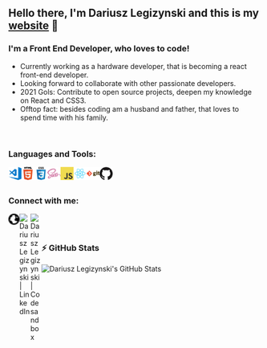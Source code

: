 ## Hello there, I'm Dariusz Legizynski and this is my [website] 👋

### I'm a Front End Developer, who loves to code!

-   Currently working as a hardware developer, that is becoming a react front-end developer.
-   Looking forward to collaborate with other passionate developers.
-   2021 Gols: Contribute to open source projects, deepen my knowledge on React and CSS3.
-   Offtop fact: besides coding am a husband and father, that loves to spend time with his family.

<br />

### Languages and Tools:

<img align="left" alt="Visual Studio Code" width="26px" src="https://raw.githubusercontent.com/github/explore/80688e429a7d4ef2fca1e82350fe8e3517d3494d/topics/visual-studio-code/visual-studio-code.png" />
<img align="left" alt="HTML5" width="26px" src="https://raw.githubusercontent.com/github/explore/80688e429a7d4ef2fca1e82350fe8e3517d3494d/topics/html/html.png" />
<img align="left" alt="CSS3" width="26px" src="https://raw.githubusercontent.com/github/explore/80688e429a7d4ef2fca1e82350fe8e3517d3494d/topics/css/css.png" />
<img align="left" alt="Sass" width="26px" src="https://raw.githubusercontent.com/github/explore/80688e429a7d4ef2fca1e82350fe8e3517d3494d/topics/sass/sass.png" />
<img align="left" alt="JavaScript" width="26px" src="https://raw.githubusercontent.com/github/explore/80688e429a7d4ef2fca1e82350fe8e3517d3494d/topics/javascript/javascript.png" />
<img align="left" alt="React" width="26px" src="https://raw.githubusercontent.com/github/explore/80688e429a7d4ef2fca1e82350fe8e3517d3494d/topics/react/react.png" />
<img align="left" alt="Git" width="26px" src="https://raw.githubusercontent.com/github/explore/80688e429a7d4ef2fca1e82350fe8e3517d3494d/topics/git/git.png" />
<img align="left" alt="GitHub" width="26px" src="https://raw.githubusercontent.com/github/explore/78df643247d429f6cc873026c0622819ad797942/topics/github/github.png" />

<br />

<br />

### Connect with me:

[<img align="left" alt="Dariusz Legizynski" width="22px" src="https://raw.githubusercontent.com/iconic/open-iconic/master/svg/globe.svg" />][website]
[<img align="left" alt="Dariusz Legizynski | LinkedIn" width="22px" src="https://cdn.jsdelivr.net/npm/simple-icons@v3/icons/linkedin.svg" />][linkedin]
[<img align="left" alt="Dariusz Legizynski | Codesandbox" width="22px" src="https://api.iconify.design/simple-icons:codesandbox.svg" />][codesandbox]

<br />

<br />

### <summary>:zap: GitHub Stats</summary>

  <img align="left" alt="Dariusz Legizynski's GitHub Stats" src="https://github-readme-stats.dariuszlegizynski.vercel.app/api?username=dariuszlegizynski&show_icons=true&hide_border=true" />

[website]: https://DariuszLegizynski.com
[codesandbox]: https://codesandbox.io/u/DariuszLegizynski
[linkedin]: https://www.linkedin.com/in/dariuszlegizynski/
